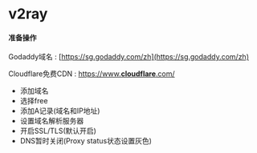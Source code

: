 # v2ray

#### 准备操作

Godaddy域名 : [https://sg.godaddy.com/zh](https://sg.godaddy.com/zh)

Cloudflare免费CDN : [https://www.**cloudflare**.com/](http://www.baidu.com/link?url=-kXyAJYvgMWiGooBatfD0Q1kNCzSRgwxuDpK2OX1fRwjq5G0SwtelYOhgsuaRoV2)

* 添加域名
* 选择free
* 添加A记录\(域名和IP地址\)
* 设置域名解析服务器
* 开启SSL/TLS\(默认开启\)
* DNS暂时关闭\(Proxy status状态设置灰色\)



